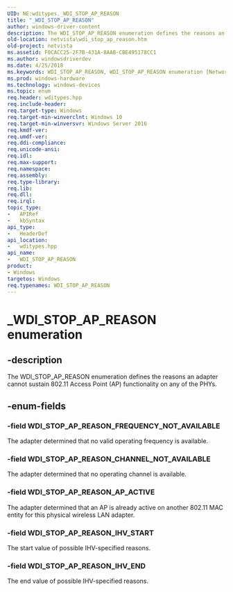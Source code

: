 ```yaml
---
UID: NE:wditypes._WDI_STOP_AP_REASON
title: "_WDI_STOP_AP_REASON"
author: windows-driver-content
description: The WDI_STOP_AP_REASON enumeration defines the reasons an adapter cannot sustain 802.11 Access Point (AP) functionality on any of the PHYs.
old-location: netvista\wdi_stop_ap_reason.htm
old-project: netvista
ms.assetid: F0CACC25-2F7B-431A-8AAB-CBE495178CC1
ms.author: windowsdriverdev
ms.date: 4/25/2018
ms.keywords: WDI_STOP_AP_REASON, WDI_STOP_AP_REASON enumeration [Network Drivers Starting with Windows Vista], WDI_STOP_AP_REASON_AP_ACTIVE, WDI_STOP_AP_REASON_CHANNEL_NOT_AVAILABLE, WDI_STOP_AP_REASON_FREQUENCY_NOT_AVAILABLE, WDI_STOP_AP_REASON_IHV_END, WDI_STOP_AP_REASON_IHV_START, _WDI_STOP_AP_REASON, netvista.wdi_stop_ap_reason, wditypes/WDI_STOP_AP_REASON, wditypes/WDI_STOP_AP_REASON_AP_ACTIVE, wditypes/WDI_STOP_AP_REASON_CHANNEL_NOT_AVAILABLE, wditypes/WDI_STOP_AP_REASON_FREQUENCY_NOT_AVAILABLE, wditypes/WDI_STOP_AP_REASON_IHV_END, wditypes/WDI_STOP_AP_REASON_IHV_START
ms.prod: windows-hardware
ms.technology: windows-devices
ms.topic: enum
req.header: wditypes.hpp
req.include-header: 
req.target-type: Windows
req.target-min-winverclnt: Windows 10
req.target-min-winversvr: Windows Server 2016
req.kmdf-ver: 
req.umdf-ver: 
req.ddi-compliance: 
req.unicode-ansi: 
req.idl: 
req.max-support: 
req.namespace: 
req.assembly: 
req.type-library: 
req.lib: 
req.dll: 
req.irql: 
topic_type:
-	APIRef
-	kbSyntax
api_type:
-	HeaderDef
api_location:
-	wditypes.hpp
api_name:
-	WDI_STOP_AP_REASON
product:
- Windows
targetos: Windows
req.typenames: WDI_STOP_AP_REASON
---
```


# _WDI_STOP_AP_REASON enumeration


## -description


The WDI_STOP_AP_REASON enumeration defines the reasons an adapter cannot sustain 802.11 Access Point (AP) functionality on any of the PHYs.


## -enum-fields




### -field WDI_STOP_AP_REASON_FREQUENCY_NOT_AVAILABLE

The adapter determined that no valid operating frequency is available.


### -field WDI_STOP_AP_REASON_CHANNEL_NOT_AVAILABLE

The adapter determined that no operating channel is available.


### -field WDI_STOP_AP_REASON_AP_ACTIVE

The adapter determined that an AP is already active on another 802.11 MAC entity for this physical wireless LAN adapter.


### -field WDI_STOP_AP_REASON_IHV_START

The start value of possible IHV-specified reasons.


### -field WDI_STOP_AP_REASON_IHV_END

The end value of possible IHV-specified reasons.

